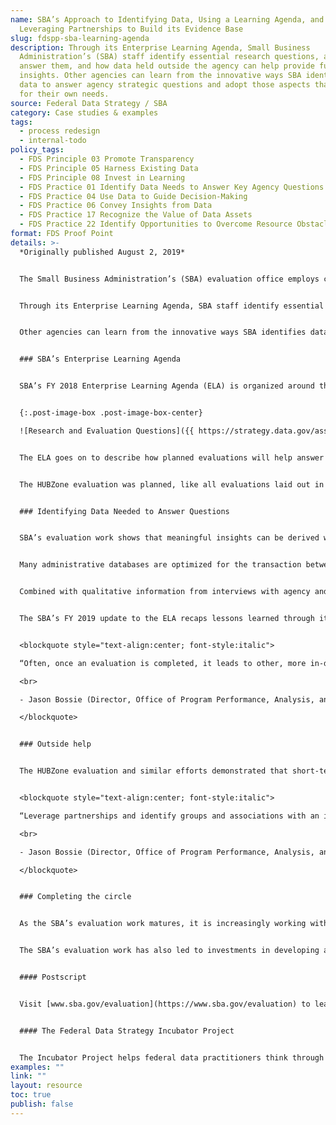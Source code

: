 ```yaml
---
name: SBA’s Approach to Identifying Data, Using a Learning Agenda, and
  Leveraging Partnerships to Build its Evidence Base
slug: fdspp-sba-learning-agenda
description: Through its Enterprise Learning Agenda, Small Business
  Administration’s (SBA) staff identify essential research questions, a plan to
  answer them, and how data held outside the agency can help provide further
  insights. Other agencies can learn from the innovative ways SBA identifies
  data to answer agency strategic questions and adopt those aspects that work
  for their own needs.
source: Federal Data Strategy / SBA
category: Case studies & examples
tags:
  - process redesign
  - internal-todo
policy_tags:
  - FDS Principle 03 Promote Transparency
  - FDS Principle 05 Harness Existing Data
  - FDS Principle 08 Invest in Learning
  - FDS Practice 01 Identify Data Needs to Answer Key Agency Questions
  - FDS Practice 04 Use Data to Guide Decision-Making
  - FDS Practice 06 Convey Insights from Data
  - FDS Practice 17 Recognize the Value of Data Assets
  - FDS Practice 22 Identify Opportunities to Overcome Resource Obstacles
format: FDS Proof Point
details: >-
  *Originally published August 2, 2019*


  The Small Business Administration’s (SBA) evaluation office employs cutting edge and creative approaches to access and use data in order to assess the agency’s programs and advance its strategic goals.


  Through its Enterprise Learning Agenda, SBA staff identify essential research questions, a plan to answer them, and how data held outside the agency can help provide further insights. The SBA also emphasizes the use of administrative data, a rich resource that other agencies are also beginning to incorporate into evidence-based decision making. This approach generates insights into the agency’s operations, spurs valuable stakeholder engagement, and highlights how cost-effective short-term evaluations can provide fast answers that complement multi-year, large-scale impact analyses.


  Other agencies can learn from the innovative ways SBA identifies data to answer agency strategic questions and adopt those aspects that work for their own needs.


  ### SBA’s Enterprise Learning Agenda


  SBA’s FY 2018 Enterprise Learning Agenda (ELA) is organized around the agency’s four FY 2018 – 2022 Strategic Plan goals:  (1) support small business revenue and job growth, (2) build healthy entrepreneurial ecosystems and create business friendly environments, (3) restore small businesses and communities after disasters, and (4) strengthen the SBA’s ability to serve small businesses. Within each of these strategic goals, the ELA gives a brief overview of what prior research revealed, then enumerates key research and evaluation questions. Finally, the ELA lays out several planned evaluations for the coming fiscal year designed to answer a subset of those questions.


  {:.post-image-box .post-image-box-center}

  ![Research and Evaluation Questions]({{ https://strategy.data.gov/assets/img/posts/2019-08-02-image001.png "Research and evaluation questions related to SBA’s second strategic goal; “Build healthy entrepreneurial ecosystems and create business friendly environments,” from SBA’s FY 2018 ELA.")  


  The ELA goes on to describe how planned evaluations will help answer these questions using available data. The SBA has begun to identify datasets internal and external to the agency that can help answer these questions. During the scoping of an evaluation, the evaluation team asks what data are available and who manages those data. These questions start a conversation about the data, its history, and its quality. For example, the SBA began this conversation with the HUBZone program manager in 2017 to help improve program outcomes. The HUBZone program helps the Federal Government awards its prime contracts to HUBZone-certified businesses. The program evaluation informed the wider research questions and strategic goal by researching what factors contribute to agencies’ opportunities and challenges in meeting this goal, as well as the characteristics of small businesses that win these contracts.


  The HUBZone evaluation was planned, like all evaluations laid out in the ELA, to help answer questions identified by senior leadership. In this case, it helps address the fifth research/evaluation question affiliated with the agency’s second strategic goal: what factors most influence the Federal Government’s ability to reach its small business contracting goals? 


  ### Identifying Data Needed to Answer Questions


  SBA’s evaluation work shows that meaningful insights can be derived without the extensive use of randomized trials or surveys. Rather, ‘administrative data’ – the information created in the process of running a government program – may sometimes be leveraged to answer evaluation questions. In the case of the HUBZone evaluation, researchers were able to produce valuable results in a short timeframe by analyzing existing data in the Federal Procurement Data System (which tracks contract awards for federal agencies) and SBA’s own program data accrued in the administration of the HUBZone certification process. 


  Many administrative databases are optimized for the transaction between program officials and clients. While they may have report-generation functions, they are typically not easy to use for analysis. Arcane category codes, unique formatting, and heavily fragmented tables mean that analysts unfamiliar with the program’s administration face challenges turning the information into an analytical dataset. The evaluators of the HUBZone program were able to persevere thanks to frequent communication with the program office, which helped them learn how to extract, cross-walk, and ascribe meaning to the data extracts. It was also critical to partner with attorneys from the program who could convey the legal requirements of the program.


  Combined with qualitative information from interviews with agency and program employees, analysis of these data was able to bring meaningful evidence to bear on 1) the HUBZone program’s improvement goals, 2) the question of what factors most influence the Federal government’s ability to reach its small business contracting goals, and 3) the goal of building healthy entrepreneurial ecosystems and creating business friendly environments. 


  The SBA’s FY 2019 update to the ELA recaps lessons learned through its FY 2018 evaluations and notes plans to build upon its work with the HUBZone program. In this way, the agency has pursued an agile approach to evaluating HUBZone and other programs; one that yields intermediate results and actionable insights.


  <blockquote style="text-align:center; font-style:italic">

  “Often, once an evaluation is completed, it leads to other, more in-depth questions, that need to be answered. We keep finding more pieces to the puzzle. The evidence becomes clearer and evaluations are used to support decisions.”

  <br>

  - Jason Bossie (Director, Office of Program Performance, Analysis, and Evaluation)

  </blockquote>


  ### Outside help


  The HUBZone evaluation and similar efforts demonstrated that short-term, affordable evaluations can shed light on crucial evidence-related questions. There are, however, instances when questions linked with SBA’s strategic goals are unanswerable with limited internal resources. The SBA has built partnerships with stakeholders outside the agency to support its evaluations. Many research universities and other stakeholders with skill sets in research and evaluation can provide support. 


  <blockquote style="text-align:center; font-style:italic">

  “Leverage partnerships and identify groups and associations with an interest in your policies and programs. Many universities have specialized schools that focus on your policy areas. With these partnerships, data can be shared that benefits both organizations. Your agency can receive support to help answer key policy and programmatic questions while the researchers may be able to leverage an agency’s administrative data to answer key theoretical questions to support their research.”

  <br>

  - Jason Bossie (Director, Office of Program Performance, Analysis, and Evaluation)

  </blockquote>


  ### Completing the circle


  As the SBA’s evaluation work matures, it is increasingly working with program officials to change data collection and other upstream aspects of data creation, so that those data can facilitate more powerful downstream analysis and evaluation.


  The SBA’s evaluation work has also led to investments in developing a data-driven culture in the rest of the agency and wider Federal government. The SBA similarly innovates in data sharing. It began partnering with the US Bureau of the Census to provide extracts of its loan data through the Federal Statistical Research Data Centers. Also in this vein, the SBA’s FY 2019 ELA update shared 30-plus Federal government administrative and employer datasets that proved valuable for SBA’s evaluation work and could help serve others working to develop evidence in related research areas.


  #### Postscript


  Visit [www.sba.gov/evaluation](https://www.sba.gov/evaluation) to learn more about SBA’s Enterprise Learning Agenda and recently completed evaluations. 


  #### The Federal Data Strategy Incubator Project


  The Incubator Project helps federal data practitioners think through how to improve government services, enabling the public to get the most out of federal data. This Proof Point and others will highlight the many successes and challenges data innovators face every day, revealing valuable lessons learned to share with data practitioners throughout government.
examples: ""
link: ""
layout: resource
toc: true
publish: false
---
```

